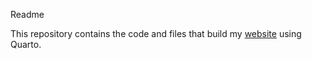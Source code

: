 Readme

This repository contains the code and files that build my [website](https://danyavorsky.com/) using Quarto.
